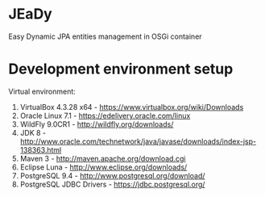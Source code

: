 # JEaDy
Easy Dynamic JPA entities management in OSGi container

# Development environment setup
Virtual environment:
1. VirtualBox 4.3.28 x64 - https://www.virtualbox.org/wiki/Downloads
2. Oracle Linux 7.1 - https://edelivery.oracle.com/linux
3. WildFly 9.0CR1 - http://wildfly.org/downloads/
4. JDK 8 - http://www.oracle.com/technetwork/java/javase/downloads/index-jsp-138363.html
5. Maven 3 - http://maven.apache.org/download.cgi
6. Eclipse Luna - http://www.eclipse.org/downloads/
7. PostgreSQL 9.4 - http://www.postgresql.org/download/
8. PostgreSQL JDBC Drivers - https://jdbc.postgresql.org/
